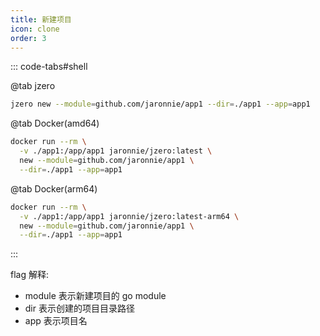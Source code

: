 ```yaml
---
title: 新建项目
icon: clone
order: 3
---
```


::: code-tabs#shell

@tab jzero

```bash
jzero new --module=github.com/jaronnie/app1 --dir=./app1 --app=app1
```

@tab Docker(amd64)

```bash
docker run --rm \
  -v ./app1:/app/app1 jaronnie/jzero:latest \
  new --module=github.com/jaronnie/app1 \
  --dir=./app1 --app=app1
```

@tab Docker(arm64)

```bash
docker run --rm \
  -v ./app1:/app/app1 jaronnie/jzero:latest-arm64 \
  new --module=github.com/jaronnie/app1 \
  --dir=./app1 --app=app1
```
:::

flag 解释:

* module 表示新建项目的 go module
* dir 表示创建的项目目录路径
* app 表示项目名